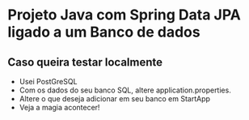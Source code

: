 # Projeto Java com Spring Data JPA ligado a um Banco de dados

## Caso queira testar localmente
- Usei PostGreSQL
- Com os dados do seu banco SQL, altere application.properties.
- Altere o que deseja adicionar em seu banco em StartApp
- Veja a magia acontecer!
